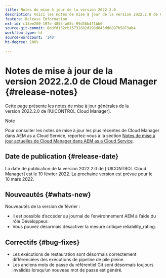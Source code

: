 ```yaml
---
title: Notes de mise à jour de la version 2022.2.0
description: Voici les notes de mise à jour de la version 2022.2.0 de Cloud Manager.
feature: Release Information
exl-id: c13ee200-197e-4855-a08c-99d36b471bb6
source-git-commit: 0ddfd152cb15731882d198d043dd8897b5073ab4
workflow-type: ht
source-wordcount: '140'
ht-degree: 100%

---
```


# Notes de mise à jour de la version 2022.2.0 de Cloud Manager {#release-notes}

Cette page présente les notes de mise à jour générales de la version 2022.2.0 de [!UICONTROL Cloud Manager].

>[!NOTE]
>
>Pour consulter les notes de mise à jour les plus récentes de Cloud Manager dans AEM as a Cloud Service, reportez-vous à la section [Notes de mise à jour actuelles de Cloud Manager dans AEM as a Cloud Service](https://experienceleague.adobe.com/docs/experience-manager-cloud-service/content/implementing/using-cloud-manager/release-notes-cloud-manager/release-notes-cm-current.html?lang=fr).

## Date de publication {#release-date}

La date de publication de la version 2022.2.0 de [!UICONTROL Cloud Manager] est le 10 février 2022. La prochaine version est prévue pour le 10 mars 2022.

## Nouveautés {#whats-new}

Nouveautés de la version de février :

* Il est possible d’accéder au journal de l’environnement AEM à l’aide du rôle Développeur.
* Vous pouvez désormais désactiver la mesure critique reliability_rating.

## Correctifs {#bug-fixes}

* Les exécutions de restauration sont désormais correctement différenciées des exécutions de pipeline de pile pleine.
* Les anciens mots de passe du référentiel Git sont désormais toujours invalidés lorsqu’un nouveau mot de passe est généré.
